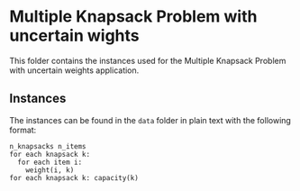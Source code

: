 # Multiple Knapsack Problem with uncertain wights

This folder contains the instances used for the Multiple Knapsack Problem with uncertain weights application. 

## Instances

The instances can be found in the `data` folder in plain text with the following format:

```
n_knapsacks n_items
for each knapsack k:
  for each item i:
    weight(i, k)
for each knapsack k: capacity(k)
```

